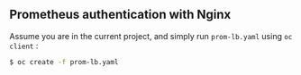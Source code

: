 ## Prometheus authentication with Nginx

Assume you are in the current project, and simply run `prom-lb.yaml` using `oc client` :

```bash
$ oc create -f prom-lb.yaml
```
